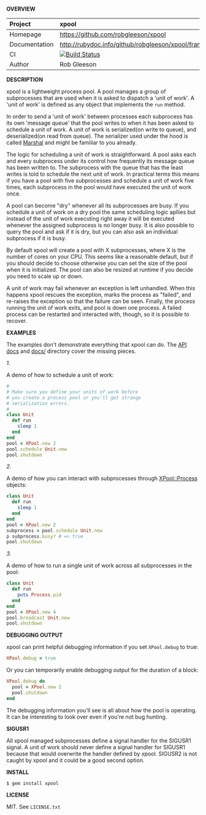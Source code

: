 ﻿__OVERVIEW__

| Project         | xpool
|:----------------|:--------------------------------------------------
| Homepage        | https://github.com/robgleeson/xpool
| Documentation   | http://rubydoc.info/github/robgleeson/xpool/frames 
| CI              | [![Build Status](https://travis-ci.org/robgleeson/xpool.png)](https://travis-ci.org/robgleeson/xpool)
| Author          | Rob Gleeson             


__DESCRIPTION__

xpool is a lightweight process pool. A pool manages a group of subprocesses
that are used when it is asked to dispatch a 'unit of work'. A 'unit of work' 
is defined as any object that implements the `run` method.

In order to send a 'unit of work' between processes each subprocess has its own
'message queue' that the pool writes to when it has been asked to schedule a 
unit of work. A unit of work is serialized(on write to queue), and 
deserialized(on read from queue). The serializer used under the hood is called 
[Marshal](http://rubydoc.info/stdlib/core/Marshal) and might be familiar to 
you already.

The logic for scheduling a unit of work is straightforward. A pool asks each 
and every subprocess under its control how frequently its message queue has 
been written to. The subprocess with the queue that has the least writes is told
to schedule the next unit of work. In practical terms this means if you have a 
pool with five subprocesses and schedule a unit of work five times, each 
subprocess in the pool would have executed the unit of work once.

A pool can become "dry" whenever all its subprocesses are busy. If you schedule
a unit of work on a dry pool the same scheduling logic apllies but instead of
the unit of work executing right away it will be executed whenever the 
assigned subprocess is no longer busy. It is also possible to query the pool 
and ask if it is dry, but you can also ask an individual subprocess if it is
busy.

By default xpool will create a pool with X subprocesses, where X is the number 
of cores on your CPU. This seems like a reasonable default, but if you should 
decide to choose otherwise you can set the size of the pool when it is 
initialized. The pool can also be resized at runtime if you decide you need 
to scale up or down.

A unit of work may fail whenever an exception is left unhandled. When this 
happens xpool rescues the exception, marks the process as "failed", and 
re-raises the exception so that the failure can be seen. Finally, the process 
running the unit of work exits, and pool is down one process. A failed process 
can be restarted and interacted with, though, so it is possible to recover.

__EXAMPLES__

The examples don't demonstrate everything that xpool can do. The 
[API docs](http://rubydoc.info/github/robgleeson/xpool)
and 
[docs/](https://github.com/robgleeson/xpool/tree/master/docs)
directory cover the missing pieces.

_1._

A demo of how to schedule a unit of work: 

```ruby
#
# Make sure you define your units of work before
# you create a process pool or you'll get strange
# serialization errors.
#
class Unit
  def run
    sleep 1
  end
end
pool = XPool.new 2
pool.schedule Unit.new
pool.shutdown
```

_2._

A demo of how you can interact with subprocesses through 
[XPool::Process](http://rdoc.info/github/robgleeson/xpool/master/XPool/Process)
objects:

```ruby
class Unit
  def run
    sleep 1
  end
end
pool = XPool.new 2
subprocess = pool.schedule Unit.new 
p subprocess.busy? # => true
pool.shutdown
```

_3._

A demo of how to run a single unit of work across all subprocesses in the
pool:

```ruby
class Unit
  def run
    puts Process.pid
  end
end
pool = XPool.new 4
pool.broadcast Unit.new
pool.shutdown
```

__DEBUGGING OUTPUT__

xpool can print helpful debugging information if you set `XPool.debug` 
to true:

```ruby
XPool.debug = true
```

Or you can temporarily enable debugging output for the duration of a block:

```ruby
XPool.debug do 
  pool = XPool.new 2
  pool.shutdown
end
```

The debugging information you'll see is all about how the pool is operating. 
It can be interesting to look over even if you're not bug hunting.

__SIGUSR1__

All xpool managed subprocesses define a signal handler for the SIGUSR1 signal.
A unit of work should never define a signal handler for SIGUSR1 because that 
would overwrite the handler defined by xpool. SIGUSR2 is not caught by xpool
and it could be a good second option.


__INSTALL__

    $ gem install xpool

__LICENSE__

MIT. See `LICENSE.txt` 
